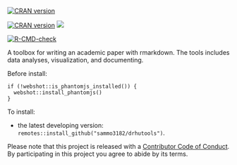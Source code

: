 <a href="https://cran.r-project.org/web/packages/drhutools/index.html" target="_blank" rel="noopener"><img src="http://www.r-pkg.org/badges/version/drhutools" alt="CRAN version"></a> <img src="http://cranlogs.r-pkg.org/badges/grand-total/drhutools" alt=""><img src="http://cranlogs.r-pkg.org/badges/drhutools?color=orange" alt=""></p>
<!-- badges: start -->

[![CRAN version](http://www.r-pkg.org/badges/version/drhutools)](https://cran.r-project.org/package=drhutools) ![](http://cranlogs.r-pkg.org/badges/grand-total/drhutools)

[![R-CMD-check](https://github.com/sammo3182/drhutools/workflows/R-CMD-check/badge.svg)](https://github.com/sammo3182/drhutools/actions)
<!-- badges: end -->


A toolbox for writing an academic paper with rmarkdown. The tools includes data analyses, visualization, and documenting.

Before install:

```
if (!webshot::is_phantomjs_installed()) {
  webshot::install_phantomjs()
}
```

To install:

* the latest developing version: `remotes::install_github("sammo3182/drhutools")`.


Please note that this project is released with a [Contributor Code of Conduct](https://github.com/sammo3182/drhutools/blob/master/CONDUCT.md). By participating in this project you agree to abide by its terms.

